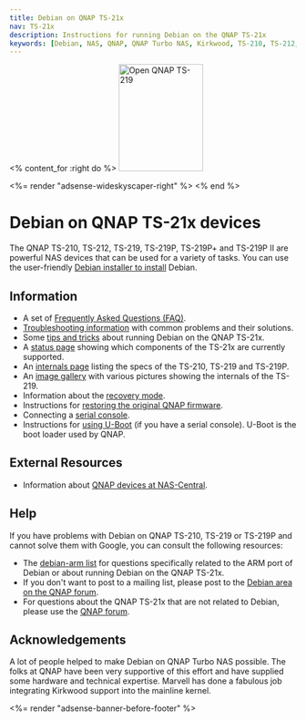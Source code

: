 ```yaml
---
title: Debian on QNAP TS-21x
nav: TS-21x
description: Instructions for running Debian on the QNAP TS-21x
keywords: [Debian, NAS, QNAP, QNAP Turbo NAS, Kirkwood, TS-210, TS-212, TS-219, TS-219P, TS-219P+, TS-219P II]
---
```


<% content_for :right do %>
<img src = "images/r_ts219p.jpg" class="border" alt="Open QNAP TS-219" width="148" height="188" />

<%= render "adsense-wideskyscaper-right" %>
<% end %>

<h1>Debian on QNAP TS-21x devices</h1>

The QNAP TS-210, TS-212, TS-219, TS-219P, TS-219P+ and TS-219P II are
powerful NAS devices that can be used for a variety of tasks.  You can use
the user-friendly <a href = "install">Debian installer to install</a>
Debian.

<h2>Information</h2>

<ul>

<li>A set of <a href = "faq">Frequently Asked Questions (FAQ)</a>.</li>

<li><a href = "troubleshooting">Troubleshooting information</a> with common
problems and their solutions.</li>

<li>Some <a href = "tips">tips and tricks</a> about running Debian on the
QNAP TS-21x.</li>

<li>A <a href = "status">status page</a> showing which components of the
TS-21x are currently supported.</li>

<li>An <a href = "specs">internals page</a> listing the specs of the
TS-210, TS-219 and TS-219P.</li>

<li>An <a href = "gallery">image gallery</a> with various pictures showing
the internals of the TS-219.</li>

<li>Information about the <a href = "recovery">recovery mode</a>.</li>

<li>Instructions for <a href = "deinstall">restoring the original QNAP
firmware</a>.</li>

<li>Connecting a <a href = "serial">serial console</a>.</li>

<li>Instructions for <a href = "uboot">using U-Boot</a> (if you have a
serial console).  U-Boot is the boot loader used by QNAP.</li>

</ul>

<h2>External Resources</h2>

<ul>

<li>Information about <a href = "http://qnap.nas-central.org/">QNAP devices
at NAS-Central</a>.</li>

</ul>

<h2>Help</h2>

If you have problems with Debian on QNAP TS-210, TS-219 or TS-219P and
cannot solve them with Google, you can consult the following resources:

<ul>

<li>The <a href = "http://lists.debian.org/debian-arm/">debian-arm list</a>
for questions specifically related to the ARM port of Debian or about
running Debian on the QNAP TS-21x.</li>

<li>If you don't want to post to a mailing list, please post to the
<a href = "http://forum.qnap.com/viewforum.php?f=147">Debian area
on the QNAP forum</a>.</li>

<li>For questions about the QNAP TS-21x that are not related to Debian,
please use the <a href = "http://forum.qnap.com/">QNAP forum</a>.</li>

</ul>

<h2>Acknowledgements</h2>

A lot of people helped to make Debian on QNAP Turbo NAS possible.  The
folks at QNAP have been very supportive of this effort and have supplied
some hardware and technical expertise.  Marvell has done a fabulous job
integrating Kirkwood support into the mainline kernel.

<div class="bbf">
<%= render "adsense-banner-before-footer" %>
</div>

